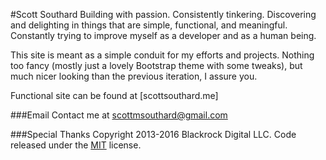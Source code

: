 #Scott Southard
Building with passion. Consistently tinkering.
Discovering and delighting in things that are simple, functional, and meaningful.
Constantly trying to improve myself as a developer and as a human being.  

This site is meant as a simple conduit for my efforts and projects. Nothing too fancy (mostly just a lovely Bootstrap theme with some tweaks), but much nicer looking than the previous iteration, I assure you.  

Functional site can be found at [scottsouthard.me]

###Email
Contact me at [scottmsouthard@gmail.com](mailto:scottmsouthard@gmail.com)  


###Special Thanks
Copyright 2013-2016 Blackrock Digital LLC. Code released under the [MIT](https://github.com/BlackrockDigital/startbootstrap-creative/blob/gh-pages/LICENSE) license.
